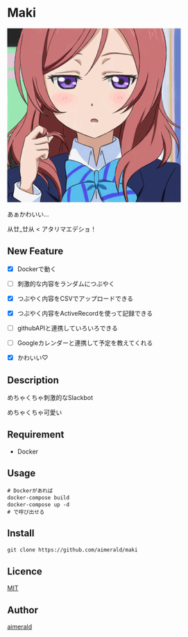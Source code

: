 Maki
====

![西木野真姫ちゃんのアイコン](https://github.com/aimerald/maki_bot/blob/master/images/maki.png)

あぁかわいい...

从廿_廿从 < アタリマエデショ！

## New Feature

* [x] Dockerで動く

* [ ] 刺激的な内容をランダムにつぶやく

* [x] つぶやく内容をCSVでアップロードできる

* [x] つぶやく内容をActiveRecordを使って記録できる

* [ ] githubAPIと連携していろいろできる

* [ ] Googleカレンダーと連携して予定を教えてくれる

* [x] かわいい♡

## Description

めちゃくちゃ刺激的なSlackbot

めちゃくちゃ可愛い

## Requirement

* Docker

## Usage

```
# Dockerがあれば
docker-compose build
docker-compose up -d
# で呼び出せる
```

## Install

```
git clone https://github.com/aimerald/maki
```

## Licence

[MIT](https://github.com/tcnksm/tool/blob/master/LICENCE)

## Author

[aimerald](https://github.com/aimerald)
